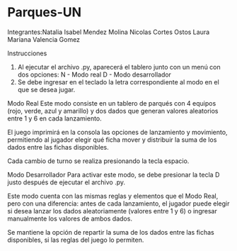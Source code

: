 # Parques-UN
Integrantes:Natalia Isabel Mendez Molina
            Nicolas Cortes Ostos
            Laura Mariana Valencia Gomez 

Instrucciones 
1) Al ejecutar el archivo .py, aparecerá el tablero junto con un menú con dos opciones:
N - Modo real
D - Modo desarrollador
2) Se debe ingresar en el teclado la letra correspondiente al modo en el que se desea jugar.

Modo Real
Este modo consiste en un tablero de parqués con 4 equipos (rojo, verde, azul y amarillo) y dos dados que generan valores aleatorios entre 1 y 6 en cada lanzamiento.

El juego imprimirá en la consola las opciones de lanzamiento y movimiento, permitiendo al jugador elegir qué ficha mover y distribuir la suma de los dados entre las fichas disponibles.

Cada cambio de turno se realiza presionando la tecla espacio.

Modo Desarrollador
Para activar este modo, se debe presionar la tecla D justo después de ejecutar el archivo .py.

Este modo cuenta con las mismas reglas y elementos que el Modo Real, pero con una diferencia: antes de cada lanzamiento, el jugador puede elegir si desea lanzar los dados aleatoriamente (valores entre 1 y 6) o ingresar manualmente los valores de ambos dados.

Se mantiene la opción de repartir la suma de los dados entre las fichas disponibles, si las reglas del juego lo permiten.


